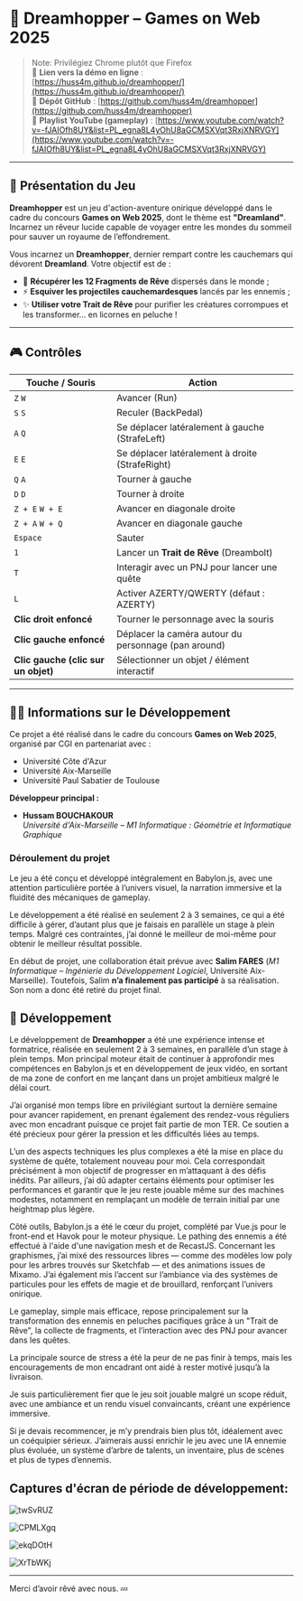 # 🌙 Dreamhopper – Games on Web 2025

> Note: Privilégiez Chrome plutôt que Firefox  
> 🔗 **Lien vers la démo en ligne** : [https://huss4m.github.io/dreamhopper/](https://huss4m.github.io/dreamhopper/)  
> 📂 **Dépôt GitHub** : [https://github.com/huss4m/dreamhopper](https://github.com/huss4m/dreamhopper)  
> 🎥 **Playlist YouTube (gameplay)** : [https://www.youtube.com/watch?v=-fJAIOfh8UY&list=PL_egna8L4yOhU8aGCMSXVqt3RxjXNRVGY](https://www.youtube.com/watch?v=-fJAIOfh8UY&list=PL_egna8L4yOhU8aGCMSXVqt3RxjXNRVGY)


---

## 🧠 Présentation du Jeu

**Dreamhopper** est un jeu d'action-aventure onirique développé dans le cadre du concours **Games on Web 2025**, dont le thème est **"Dreamland"**. Incarnez un rêveur lucide capable de voyager entre les mondes du sommeil pour sauver un royaume de l’effondrement.

Vous incarnez un **Dreamhopper**, dernier rempart contre les cauchemars qui dévorent **Dreamland**. Votre objectif est de :

- 🌟 **Récupérer les 12 Fragments de Rêve** dispersés dans le monde ;
- ⚡ **Esquiver les projectiles cauchemardesques** lancés par les ennemis ;
- ✨ **Utiliser votre Trait de Rêve** pour purifier les créatures corrompues et les transformer… en licornes en peluche !

---

## 🎮 Contrôles

| Touche / Souris           | Action                                                       |
|--------------------------|--------------------------------------------------------------|
| `Z`      `W`                | Avancer (Run)                                                |
| `S`       `S`               | Reculer (BackPedal)                                          |
| `A`      `Q`               | Se déplacer latéralement à gauche (StrafeLeft)               |
| `E`      `E`                | Se déplacer latéralement à droite (StrafeRight)              |
| `Q`      `A`                | Tourner à gauche                                             |
| `D`     `D`                 | Tourner à droite                                             |
| `Z + E`   `W + E`               | Avancer en diagonale droite                                  |
| `Z + A`     `W + Q`             | Avancer en diagonale gauche                                  |
| `Espace`                 | Sauter                                                      |
| `1`                      | Lancer un **Trait de Rêve** (Dreambolt)                      |
| `T`                      | Interagir avec un PNJ pour lancer une quête                  |
| `L`                      | Activer AZERTY/QWERTY (défaut : AZERTY)                 |
| **Clic droit enfoncé**   | Tourner le personnage avec la souris                         |
| **Clic gauche enfoncé**  | Déplacer la caméra autour du personnage (pan around)         |
| **Clic gauche (clic sur un objet)** | Sélectionner un objet / élément interactif           |



---

## 👨‍💻 Informations sur le Développement

Ce projet a été réalisé dans le cadre du concours **Games on Web 2025**, organisé par CGI en partenariat avec :

- Université Côte d'Azur  
- Université Aix-Marseille  
- Université Paul Sabatier de Toulouse  

**Développeur principal :**  
- **Hussam BOUCHAKOUR**  
  *Université d'Aix-Marseille – M1 Informatique : Géométrie et Informatique Graphique*

### Déroulement du projet

Le jeu a été conçu et développé intégralement en Babylon.js, avec une attention particulière portée à l’univers visuel, la narration immersive et la fluidité des mécaniques de gameplay.

Le développement a été réalisé en seulement 2 à 3 semaines, ce qui a été difficile à gérer, d’autant plus que je faisais en parallèle un stage à plein temps. Malgré ces contraintes, j’ai donné le meilleur de moi-même pour obtenir le meilleur résultat possible.

En début de projet, une collaboration était prévue avec **Salim FARES** (*M1 Informatique – Ingénierie du Développement Logiciel*, Université Aix-Marseille). Toutefois, Salim **n’a finalement pas participé** à sa réalisation. Son nom a donc été retiré du projet final.

## 🔧 Développement

Le développement de **Dreamhopper** a été une expérience intense et formatrice, réalisée en seulement 2 à 3 semaines, en parallèle d’un stage à plein temps. Mon principal moteur était de continuer à approfondir mes compétences en Babylon.js et en développement de jeux vidéo, en sortant de ma zone de confort en me lançant dans un projet ambitieux malgré le délai court.

J’ai organisé mon temps libre en privilégiant surtout la dernière semaine pour avancer rapidement, en prenant également des rendez-vous réguliers avec mon encadrant puisque ce projet fait partie de mon TER. Ce soutien a été précieux pour gérer la pression et les difficultés liées au temps.

L’un des aspects techniques les plus complexes a été la mise en place du système de quête, totalement nouveau pour moi. Cela correspondait précisément à mon objectif de progresser en m’attaquant à des défis inédits. Par ailleurs, j’ai dû adapter certains éléments pour optimiser les performances et garantir que le jeu reste jouable même sur des machines modestes, notamment en remplaçant un modèle de terrain initial par une heightmap plus légère.

Côté outils, Babylon.js a été le cœur du projet, complété par Vue.js pour le front-end et Havok pour le moteur physique. Le pathing des ennemis a été effectué à l'aide d'une navigation mesh et de RecastJS. Concernant les graphismes, j’ai mixé des ressources libres — comme des modèles low poly pour les arbres trouvés sur Sketchfab — et des animations issues de Mixamo. J’ai également mis l’accent sur l’ambiance via des systèmes de particules pour les effets de magie et de brouillard, renforçant l’univers onirique.

Le gameplay, simple mais efficace, repose principalement sur la transformation des ennemis en peluches pacifiques grâce à un "Trait de Rêve", la collecte de fragments, et l’interaction avec des PNJ pour avancer dans les quêtes.

La principale source de stress a été la peur de ne pas finir à temps, mais les encouragements de mon encadrant ont aidé à rester motivé jusqu’à la livraison.

Je suis particulièrement fier que le jeu soit jouable malgré un scope réduit, avec une ambiance et un rendu visuel convaincants, créant une expérience immersive.

Si je devais recommencer, je m’y prendrais bien plus tôt, idéalement avec un coéquipier sérieux. J’aimerais aussi enrichir le jeu avec une IA ennemie plus évoluée, un système d’arbre de talents, un inventaire, plus de scènes et plus de types d’ennemis.


## Captures d'écran de période de développement:

![twSvRUZ](https://github.com/user-attachments/assets/24f08d3c-42c7-410a-b67a-89c7e1a540ad)

![CPMLXgq](https://github.com/user-attachments/assets/fa50d9ee-a54c-4544-84c9-cf441d4b93f5)

![ekqDOtH](https://github.com/user-attachments/assets/2a59fda1-4640-4e30-9767-b5e2e85e57ca)


![XrTbWKj](https://github.com/user-attachments/assets/1166ab88-116c-4ffd-8ec2-68f936bb417e)

---

Merci d’avoir rêvé avec nous. 💤


